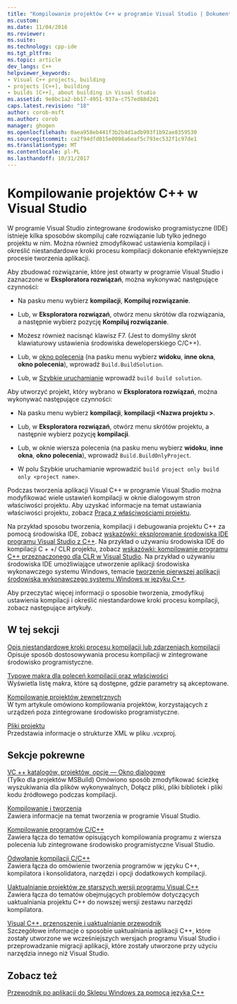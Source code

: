 ```yaml
---
title: "Kompilowanie projektów C++ w programie Visual Studio | Dokumentacja firmy Microsoft"
ms.custom: 
ms.date: 11/04/2016
ms.reviewer: 
ms.suite: 
ms.technology: cpp-ide
ms.tgt_pltfrm: 
ms.topic: article
dev_langs: C++
helpviewer_keywords:
- Visual C++ projects, building
- projects [C++], building
- builds [C++], about building in Visual Studio
ms.assetid: 9e8bc1a2-bb17-4951-937a-c757ed88d2d1
caps.latest.revision: "18"
author: corob-msft
ms.author: corob
manager: ghogen
ms.openlocfilehash: 0aea958eb441f3b2b4d1adb993f1b92ae8359530
ms.sourcegitcommit: ca2f94dfd015e0098a6eaf5c793ec532f1c97de1
ms.translationtype: MT
ms.contentlocale: pl-PL
ms.lasthandoff: 10/31/2017
---
```

# <a name="building-c-projects-in-visual-studio"></a>Kompilowanie projektów C++ w Visual Studio
W programie Visual Studio zintegrowane środowisko programistyczne (IDE) istnieje kilka sposobów skompiluj całe rozwiązanie lub tylko jednego projektu w nim. Można również zmodyfikować ustawienia kompilacji i określić niestandardowe kroki procesu kompilacji dokonanie efektywniejsze procesie tworzenia aplikacji.  
  
 Aby zbudować rozwiązanie, które jest otwarty w programie Visual Studio i zaznaczone w **Eksploratora rozwiązań**, można wykonywać następujące czynności:  
  
-   Na pasku menu wybierz **kompilacji**, **Kompiluj rozwiązanie**.  
  
-   Lub, w **Eksploratora rozwiązań**, otwórz menu skrótów dla rozwiązania, a następnie wybierz pozycję **Kompiluj rozwiązanie**.  
  
-   Możesz również nacisnąć klawisz F7. (Jest to domyślny skrót klawiaturowy ustawienia środowiska deweloperskiego C/C++).  
  
-   Lub, w [okno polecenia](/visualstudio/ide/reference/command-window) (na pasku menu wybierz **widoku**, **inne okna**, **okno polecenia**), wprowadź `Build.BuildSolution`.  
  
-   Lub, w [Szybkie uruchamianie](/visualstudio/ide/reference/quick-launch-environment-options-dialog-box) wprowadź `build build solution`.  
  
 Aby utworzyć projekt, który wybrano w **Eksploratora rozwiązań**, można wykonywać następujące czynności:  
  
-   Na pasku menu wybierz **kompilacji**, **kompilacji \<Nazwa projektu >**.  
  
-   Lub, w **Eksploratora rozwiązań**, otwórz menu skrótów projektu, a następnie wybierz pozycję **kompilacji**.  
  
-   Lub, w oknie wiersza polecenia (na pasku menu wybierz **widoku**, **inne okna**, **okno polecenia**), wprowadź `Build.BuildOnlyProject`.  
  
-   W polu Szybkie uruchamianie wprowadzić `build project only build only <project name>`.  
  
 Podczas tworzenia aplikacji Visual C++ w programie Visual Studio można modyfikować wiele ustawień kompilacji w oknie dialogowym stron właściwości projektu. Aby uzyskać informacje na temat ustawiania właściwości projektu, zobacz [Praca z właściwościami projektu](../ide/working-with-project-properties.md).  
  
 Na przykład sposobu tworzenia, kompilacji i debugowania projektu C++ za pomocą środowiska IDE, zobacz [wskazówki: eksplorowanie środowiska IDE programu Visual Studio z C++](/visualstudio/ide/getting-started-with-cpp-in-visual-studio). Na przykład o używaniu środowiska IDE do kompilacji C + +/ CLR projektu, zobacz [wskazówki: kompilowanie programu C++ przeznaczonego dla CLR w Visual Studio](../ide/walkthrough-compiling-a-cpp-program-that-targets-the-clr-in-visual-studio.md). Na przykład o używaniu środowiska IDE umożliwiające utworzenie aplikacji środowiska wykonawczego systemu Windows, temacie [tworzenie pierwszej aplikacji środowiska wykonawczego systemu Windows w języku C++](http://msdn.microsoft.com/library/windows/apps/hh974580.aspx).  
  
 Aby przeczytać więcej informacji o sposobie tworzenia, zmodyfikuj ustawienia kompilacji i określić niestandardowe kroki procesu kompilacji, zobacz następujące artykuły.  
  
## <a name="in-this-section"></a>W tej sekcji  
 [Opis niestandardowe kroki procesu kompilacji lub zdarzeniach kompilacji](../ide/understanding-custom-build-steps-and-build-events.md)  
 Opisuje sposób dostosowywania procesu kompilacji w zintegrowane środowisko programistyczne.  
  
 [Typowe makra dla poleceń kompilacji oraz właściwości](../ide/common-macros-for-build-commands-and-properties.md)  
 Wyświetla listę makra, które są dostępne, gdzie parametry są akceptowane.  
  
 [Kompilowanie projektów zewnętrznych](../ide/building-external-projects.md)  
 W tym artykule omówiono kompilowania projektów, korzystających z urządzeń poza zintegrowane środowisko programistyczne.  
  
 [Pliki projektu](../ide/project-files.md)  
 Przedstawia informacje o strukturze XML w pliku .vcxproj.  
  
## <a name="related-sections"></a>Sekcje pokrewne  
 [VC ++ katalogów, projektów, opcje — Okno dialogowe](vcpp-directories-property-page.md)  
 (Tylko dla projektów MSBuild) Omówiono sposób zmodyfikować ścieżkę wyszukiwania dla plików wykonywalnych, Dołącz pliki, pliki bibliotek i pliki kodu źródłowego podczas kompilacji.  
  
 [Kompilowanie i tworzenia](/visualstudio/ide/compiling-and-building-in-visual-studio)  
 Zawiera informacje na temat tworzenia w programie Visual Studio.  
  
 [Kompilowanie programów C/C++](../build/building-c-cpp-programs.md)  
 Zawiera łącza do tematów opisujących kompilowania programu z wiersza polecenia lub zintegrowane środowisko programistyczne Visual Studio.  
  
 [Odwołanie kompilacji C/C++](../build/reference/c-cpp-building-reference.md)  
 Zawiera łącza do omówienie tworzenia programów w języku C++, kompilatora i konsolidatora, narzędzi i opcji dodatkowych kompilacji.  
  
 [Uaktualnianie projektów ze starszych wersji programu Visual C++](../porting/upgrading-projects-from-earlier-versions-of-visual-cpp.md)  
 Zawiera łącza do tematów obejmujących problemów dotyczących uaktualniania projektu C++ do nowszej wersji zestawu narzędzi kompilatora.  
  
[Visual C++, przenoszenie i uaktualnianie przewodnik](../porting/visual-cpp-porting-and-upgrading-guide.md)  
  Szczegółowe informacje o sposobie uaktualniania aplikacji C++, które zostały utworzone we wcześniejszych wersjach programu Visual Studio i przeprowadzanie migracji aplikacji, które zostały utworzone przy użyciu narzędzia innego niż Visual Studio.  
  
## <a name="see-also"></a>Zobacz też  
 [Przewodnik po aplikacji do Sklepu Windows za pomocą języka C++](http://msdn.microsoft.com/en-us/0b71e4a4-5d8a-4a20-b2ec-e40062675ec1)